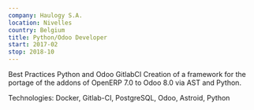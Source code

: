 ```yaml
---
company: Haulogy S.A.
location: Nivelles
country: Belgium
title: Python/Odoo Developer
start: 2017-02
stop: 2018-10
---
```


Best Practices Python and Odoo
GitlabCI
Creation of a framework for the portage of the addons of OpenERP 7.0 to Odoo 8.0
via AST and Python.

Technologies: Docker, Gitlab-CI, PostgreSQL, Odoo, Astroid, Python
